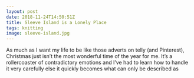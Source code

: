 ```yaml
---
layout: post
date: 2018-11-24T14:50:51Z
title: Sleeve Island is a Lonely Place
tags: knitting
image: sleeve-island.jpg
---
```

As much as I want my life to be like those adverts on telly (and Pinterest), Christmas just isn’t the most wonderful time of the year for me. It’s a rollercoaster of contradictory emotions and I’ve had to learn how to handle it very carefully else it quickly <!--preview--> becomes what can only be described as
